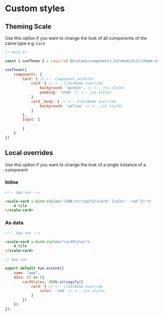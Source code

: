 # Custom styles

## Theming Scale

Use this option if you want to change the look of all components of the came type e.g. `Card`

```javascript
// main.ts

const { useTheme } = require('@scaleds/components-telekom/dist/theme.esm.js')

useTheme({
    components: {
        Card: { // <-- Component selector
            card: { // <-- className override
                background: 'purple', // <-- jss styles
                padding: '1rem' // <-- jss styles
            },
            card__body: { // <-- className override
                background: 'yellow' // <-- jss styles
            }
        },
        Input: {
            ...
        }
    }
})
```

## Local overrides

Use this option if you want to change the look of a single instance of a component

### Inline

```html
<!-- App.vue -->

<scale-card v-bind:styles="JSON.stringify({card: {color: 'red'}})">
    A tile
</scale-card>
```

### As data

```html
<!-- App.vue -->

<scale-card v-bind:styles="cardStyles">
    A tile
</scale-card>
```
```javascript
// App.vue

export default Vue.extend({
    name: "app",
    data: () => ({
        cardStyles: JSON.stringify({
            card: { // <-- className override
                color: 'red' // <-- jss styles
            }
        })
    })
});
```

